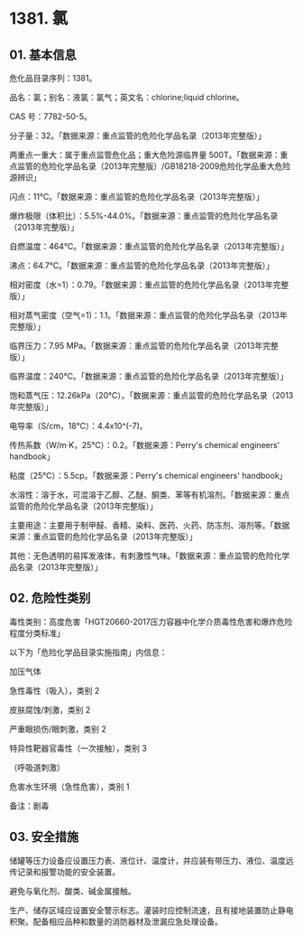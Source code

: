 # 1381. 氯

## 01. 基本信息

危化品目录序列：1381。

品名：氯；别名：液氯：氯气；英文名：chlorine;liquid chlorine。

CAS 号：7782-50-5。




分子量：32。「数据来源：重点监管的危险化学品名录（2013年完整版）」

两重点一重大：属于重点监管危化品；重大危险源临界量 500T。「数据来源：重点监管的危险化学品名录（2013年完整版）/GB18218-2009危险化学品重大危险源辨识」

闪点：11℃。「数据来源：重点监管的危险化学品名录（2013年完整版）」

爆炸极限（体积比）：5.5%-44.0%。「数据来源：重点监管的危险化学品名录（2013年完整版）」

自燃温度：464℃。「数据来源：重点监管的危险化学品名录（2013年完整版）」

沸点：64.7℃。「数据来源：重点监管的危险化学品名录（2013年完整版）」

相对密度（水=1）：0.79。「数据来源：重点监管的危险化学品名录（2013年完整版）」

相对蒸气密度（空气=1)：1.1。「数据来源：重点监管的危险化学品名录（2013年完整版）」

临界压力：7.95 MPa。「数据来源：重点监管的危险化学品名录（2013年完整版）」

临界温度：240℃。「数据来源：重点监管的危险化学品名录（2013年完整版）」

饱和蒸气压：12.26kPa（20℃）。「数据来源：重点监管的危险化学品名录（2013年完整版）」

电导率（S/cm，18℃）：4.4x10^(-7)。

传热系数（W/m·K，25℃）：0.2。「数据来源：Perry's chemical engineers' handbook」

粘度（25℃）：5.5cp。「数据来源：Perry's chemical engineers' handbook」

水溶性：溶于水，可混溶于乙醇、乙醚、酮类、苯等有机溶剂。「数据来源：重点监管的危险化学品名录（2013年完整版）」

主要用途：主要用于制甲醛、香精、染料、医药、火药、防冻剂、溶剂等。「数据来源：重点监管的危险化学品名录（2013年完整版）」

其他：无色透明的易挥发液体，有刺激性气味。「数据来源：重点监管的危险化学品名录（2013年完整版）」

## 02. 危险性类别

毒性类别：高度危害「HGT20660-2017压力容器中化学介质毒性危害和爆炸危险程度分类标准」

以下为「危险化学品目录实施指南」内信息：

加压气体

急性毒性（吸入），类别 2 

皮肤腐蚀/刺激，类别 2 

严重眼损伤/眼刺激，类别 2 

特异性靶器官毒性（一次接触），类别 3

（呼吸道刺激）
 
危害水生环境（急性危害），类别 1

备注：剧毒



## 03. 安全措施

储罐等压力设备应设置压力表、液位计、温度计，并应装有带压力、液位、温度远传记录和报警功能的安全装置。

避免与氧化剂、酸类、碱金属接触。

生产、储存区域应设置安全警示标志。灌装时应控制流速，且有接地装置防止静电积聚。配备相应品种和数量的消防器材及泄漏应急处理设备。



